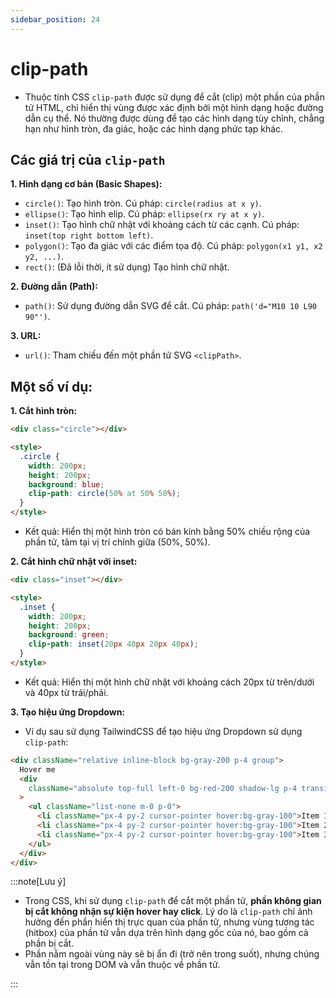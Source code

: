 ```yaml
---
sidebar_position: 24
---
```


# clip-path

- Thuộc tính CSS `clip-path` được sử dụng để cắt (clip) một phần của phần tử HTML, chỉ hiển thị vùng được xác định bởi một hình dạng hoặc đường dẫn cụ thể. Nó thường được dùng để tạo các hình dạng tùy chỉnh, chẳng hạn như hình tròn, đa giác, hoặc các hình dạng phức tạp khác.

## Các giá trị của `clip-path`

**1. Hình dạng cơ bản (Basic Shapes):**

- `circle()`: Tạo hình tròn. Cú pháp: `circle(radius at x y)`.
- `ellipse()`: Tạo hình elip. Cú pháp: `ellipse(rx ry at x y)`.
- `inset()`: Tạo hình chữ nhật với khoảng cách từ các cạnh. Cú pháp: `inset(top right bottom left)`.
- `polygon()`: Tạo đa giác với các điểm tọa độ. Cú pháp: `polygon(x1 y1, x2 y2, ...)`.
- `rect()`: (Đã lỗi thời, ít sử dụng) Tạo hình chữ nhật.

**2. Đường dẫn (Path):**

- `path()`: Sử dụng đường dẫn SVG để cắt. Cú pháp: `path('d="M10 10 L90 90"')`.

**3. URL:**

- `url()`: Tham chiếu đến một phần tử SVG `<clipPath>`.

## Một số ví dụ:

**1. Cắt hình tròn:**

```html
<div class="circle"></div>

<style>
  .circle {
    width: 200px;
    height: 200px;
    background: blue;
    clip-path: circle(50% at 50% 50%);
  }
</style>
```

- Kết quả: Hiển thị một hình tròn có bán kính bằng 50% chiều rộng của phần tử, tâm tại vị trí chính giữa (50%, 50%).

**2. Cắt hình chữ nhật với inset:**

```html
<div class="inset"></div>

<style>
  .inset {
    width: 200px;
    height: 200px;
    background: green;
    clip-path: inset(20px 40px 20px 40px);
  }
</style>
```

- Kết quả: Hiển thị một hình chữ nhật với khoảng cách 20px từ trên/dưới và 40px từ trái/phải.

**3. Tạo hiệu ứng Dropdown:**

- Ví dụ sau sử dụng TailwindCSS để tạo hiệu ứng Dropdown sử dụng `clip-path`:

```html
<div className="relative inline-block bg-gray-200 p-4 group">
  Hover me
  <div
    className="absolute top-full left-0 bg-red-200 shadow-lg p-4 transition-all duration-300 ease-in-out [clip-path:inset(0_0_100%_0)] group-hover:[clip-path:inset(0_0_0_0)]"
  >
    <ul className="list-none m-0 p-0">
      <li className="px-4 py-2 cursor-pointer hover:bg-gray-100">Item 1</li>
      <li className="px-4 py-2 cursor-pointer hover:bg-gray-100">Item 2</li>
      <li className="px-4 py-2 cursor-pointer hover:bg-gray-100">Item 3</li>
    </ul>
  </div>
</div>
```

:::note[Lưu ý]

- Trong CSS, khi sử dụng `clip-path` để cắt một phần tử, **phần không gian bị cắt không nhận sự kiện hover hay click**. Lý do là `clip-path` chỉ ảnh hưởng đến phần hiển thị trực quan của phần tử, nhưng vùng tương tác (hitbox) của phần tử vẫn dựa trên hình dạng gốc của nó, bao gồm cả phần bị cắt.
- Phần nằm ngoài vùng này sẽ bị ẩn đi (trở nên trong suốt), nhưng chúng vẫn tồn tại trong DOM và vẫn thuộc về phần tử.

:::
